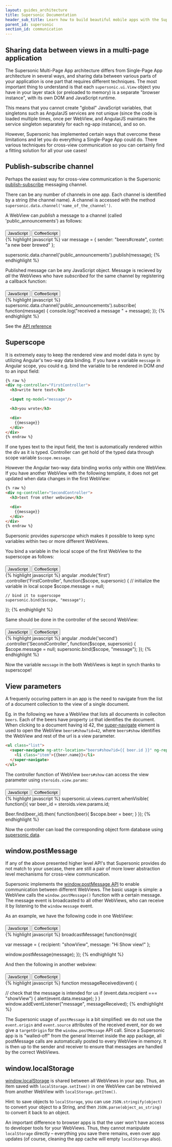 ```yaml
---
layout: guides_architecture
title: Supersonic Documentation
header_sub_title: Learn how to build beautiful mobile apps with the Supersonic UI framework.
parent_id: supersonic
section_id: communication
---
```

<section class="ag__docs__content">
<section class="docs-section" id="sharing-data-in-a-mpa">

## Sharing data between views in a multi-page application

The Supersonic Multi-Page App architecture differs from Single-Page App architecture in several ways, and sharing data between various parts of your application is one part that requires different techniques. The most important thing to understand is that each `supersonic.ui.View` object you have in your layer stack (or preloaded to memory) is a separate "browser instance", with its own DOM and JavaScript runtime.

This means that you cannot create "global" JavaScript variables, that singletons such as AngularJS services are not unique (since the code is loaded multiple times, once per WebView, and AngularJS maintains the service singleton separately for each ng-app instance), and so on.

However, Supersonic has implemented certain ways that overcome these limitations and let you do everything a Single-Page App could do. There various techniques for cross-view communication so you can certainly find a fitting solution for all your use cases!

</section>
<section class="docs-section" id="publish-subscribe-channel">

## Publish-subscribe channel

Perhaps the easiest way for cross-view communication is the Supersonic
[publish-subscribe](http://en.wikipedia.org/wiki/Publish%E2%80%93subscribe_pattern) messaging channel.

There can be any number of channels in one app. Each  channel is identified by a string (the channel name). A channel is accessed with the method `supersonic.data.channel('name_of_the_channel')`.

A WebView can _publish_ a message to a channel (called 'public_announcements') as follows:

<div class="clearfix">
  <div class="btn-group btn-group-xs pull-right" role="group" style="margin-top: 20px;">
    <button type="button" data-role="type-switch" data-type="js" class="btn btn-primary active">JavaScript</button>
    <button type="button" data-role="type-switch" data-type="coffee" class="btn btn-default">CoffeeScript</button>
  </div>
</div>

<div data-role="example-code" data-type="js">
{% highlight javascript %}
var message = {
  sender: "beers#create",
  contet: "a new beer brewed"
};

supersonic.data.channel('public_announcements').publish(message);
{% endhighlight %}
</div>

<div data-role="example-code" data-type="coffee" style="display: none;">
{% highlight coffeescript %}
message =
  sender: "beers#create"
  contet: "a new beer brewed"

supersonic.data.channel('public_announcements').publish(message)    
{% endhighlight %}
</div>

Published message can be any JavaScript object. Message is recieved by _all_ the WebViews who have _subscribed_ for the same channel by registering a callback function:

<div class="clearfix">
  <div class="btn-group btn-group-xs pull-right" role="group" style="margin-top: 20px;">
    <button type="button" data-role="type-switch" data-type="js" class="btn btn-primary active">JavaScript</button>
    <button type="button" data-role="type-switch" data-type="coffee" class="btn btn-default">CoffeeScript</button>
  </div>
</div>
<div data-role="example-code" data-type="js">
{% highlight javascript %}
supersonic.data.channel('public_announcements').subscribe( function(message) {
  console.log("received a message " + message);
});
{% endhighlight %}
</div>

<div data-role="example-code" data-type="coffee" style="display: none;">
{% highlight coffeescript %}
supersonic.data.channel('public_announcements').subscribe (message) ->
  console.log "received a message #{message}"
{% endhighlight %}
</div>

See the [API reference](/supersonic/api-reference/stable/supersonic/data/channel/)

</section>
<section class="docs-section" id="superscope">

## Superscope

It is extremely easy to keep the rendered view and model data in sync by utilizing Angular's two-way data binding. If you have a variable `message` in Angular scope, you could e.g. bind the variable to be rendered in DOM _and_ to an input field:

```html
{% raw %}
<div ng-controller="FirstController">
  <h3>write here text</h3>

  <input ng-model="message"/>

  <h3>you wrote</h3>

  <div>
    {{message}}
  </div>
</div>
{% endraw %}
```

If one types text to the input field, the text is automatically rendered within the div as it is typed.  Controller can get hold of the typed data through scope variable `$scope.message`.

However the Angular two-way data binding works only within one WebView. If you have another WebView with the following template, it does not get updated when data changes in the first WebView:

```html
{% raw %}
<div ng-controller="SecondController">
  <h3>text from other webview</h3>

  <div>
    {{message}}
  </div>
</div>
{% endraw %}
```

Supersonic provides _superscope_ which makes it possible to keep sync variables within two or more different WebViews.

You bind a variable in the local scope of the first WebView to the superscope as follows:

<div class="clearfix">
  <div class="btn-group btn-group-xs pull-right" role="group" style="margin-top: 20px;">
    <button type="button" data-role="type-switch" data-type="js" class="btn btn-primary active">JavaScript</button>
    <button type="button" data-role="type-switch" data-type="coffee" class="btn btn-default">CoffeeScript</button>
  </div>
</div>
<div data-role="example-code" data-type="js">
{% highlight javascript %}
angular
  .module('first')
  .controller('FirstController', function($scope, supersonic) {
    // initialize the variable in local scope
    $scope.message = null;

    // bind it to superscope
    supersonic.bind($scope, "message");
  });
{% endhighlight %}
</div>

<div data-role="example-code" data-type="coffee" style="display: none;">
{% highlight coffeescript %}
angular
  .module('first')
  .controller 'FirstController', ($scope, supersonic) ->
    # initialize the variable in local scope
    $scope.message = null

    # bind it to superscope
    supersonic.bind $scope, "message"
{% endhighlight %}
</div>

Same should be done in the controller of the second WebView:

<div class="clearfix">
  <div class="btn-group btn-group-xs pull-right" role="group" style="margin-top: 20px;">
    <button type="button" data-role="type-switch" data-type="js" class="btn btn-primary active">JavaScript</button>
    <button type="button" data-role="type-switch" data-type="coffee" class="btn btn-default">CoffeeScript</button>
  </div>
</div>
<div data-role="example-code" data-type="js">
{% highlight javascript %}
angular
  .module('second')
  .controller('SecondController', function($scope, supersonic) {
    $scope.message = null;
    supersonic.bind($scope, "message");
  });
{% endhighlight %}
</div>

<div data-role="example-code" data-type="coffee" style="display: none;">
{% highlight coffeescript %}
angular
  .module('second')
  .controller 'SecondController', ($scope, supersonic) ->
    $scope.message = null
    supersonic.bind $scope, "message"
{% endhighlight %}
</div>

Now the variable `message` in the both WebViews is kept in synch thanks to superscope!


</section>
<section class="docs-section" id="view-parameters">

## View parameters

A frequenly occuring pattern in an app is the need to navigate from the list of a document collection to the view of a single document.

Eg. in the following we have a WebView that lists all documents in colleciton `beers`. Each of the beers have property `id` that identifies the document. When clicking to a document having id 42, the [super-navigate](/supersonic/api-reference/stable/components/super-navbar/) element is used to open the WebView `beers#show?id=42`, where `beers#show` identifies the WebView and rest of the url is a view parameter.

```html
<ul class="list">
  <super-navigate ng-attr-location="beers#show?id={{ beer.id }}" ng-repeat="beer in beers">
    <li class="item">{{beer.name}}</li>
  </super-navigate>
</ul>
```

The controller function of WebView `beers#show` can access the view parameter using `steroids.view.params`:

<div class="clearfix">
  <div class="btn-group btn-group-xs pull-right" role="group" style="margin-top: 20px;">
    <button type="button" data-role="type-switch" data-type="js" class="btn btn-primary active">JavaScript</button>
    <button type="button" data-role="type-switch" data-type="coffee" class="btn btn-default">CoffeeScript</button>
  </div>
</div>
<div data-role="example-code" data-type="js">
{% highlight javascript %}
supersonic.ui.views.current.whenVisible( function(){
  var beer_id = steroids.view.params.id;

  Beer.find(beer_id).then( function(beer){
    $scope.beer = beer;
  }
});
{% endhighlight %}
</div>

<div data-role="example-code" data-type="coffee" style="display: none;">
{% highlight coffeescript %}
supersonic.ui.views.current.whenVisible ->
  beer_id = steroids.view.params.id

  Beer.find(beer_id).then (beer)->
    $scope.beer = beer
)
{% endhighlight %}
</div>

Now the controller can load the corresponding object form database using [supersonic data](/supersonic/api-reference/stable/supersonic/data/model/model-class/).

</section>
<section class="docs-section" id="postmessage">

## window.postMessage

If any of the above presented higher level API's that Supersonic provides do not match to your usecase, there are still a pair of more lower abstraction level mechanisms for cross-view communication.

Supersonic implements the [window.postMessage API](https://developer.mozilla.org/en-US/docs/Web/API/Window.postMessage) to enable communication between different WebViews. The basic usage is simple: a WebView calls the `window.postMessage()` function with a certain message. The message event is broadcasted to all other WebViews, who can receive it by listening to the `window` `message` event.

As an example, we have the following code in one WebView:

<div class="clearfix">
  <div class="btn-group btn-group-xs pull-right" role="group" style="margin-top: 20px;">
    <button type="button" data-role="type-switch" data-type="js" class="btn btn-primary active">JavaScript</button>
    <button type="button" data-role="type-switch" data-type="coffee" class="btn btn-default">CoffeeScript</button>
  </div>
</div>
<div data-role="example-code" data-type="js">
{% highlight javascript %}
broadcastMessage( function(msg){

  var message = {
    recipient: "showView",
    message: "Hi Show view!"
  };

  window.postMessage(message);
});
{% endhighlight %}
</div>

<div data-role="example-code" data-type="coffee" style="display: none;">
{% highlight coffeescript %}
broadcastMessage (msg) ->

  message =
    recipient: "showView"
    message: "Hi Show view!"

  window.postMessage message
{% endhighlight %}
</div>

And then the following in another webview:

<div class="clearfix">
  <div class="btn-group btn-group-xs pull-right" role="group" style="margin-top: 20px;">
    <button type="button" data-role="type-switch" data-type="js" class="btn btn-primary active">JavaScript</button>
    <button type="button" data-role="type-switch" data-type="coffee" class="btn btn-default">CoffeeScript</button>
  </div>
</div>
<div data-role="example-code" data-type="js">
{% highlight javascript %}
function messageReceived(event) {

  // check that the message is intended for us
  if (event.data.recipient === "showView") {
    alert(event.data.message);
  }
}
window.addEventListener("message", messageReceived);
{% endhighlight %}
</div>

<div data-role="example-code" data-type="coffee" style="display: none;">
{% highlight coffeescript %}
messageReceived = (event) ->

  # check that the message is intended for us
  if event.data.recipient == "showView"
    alert(event.data.message)

window.addEventListener "message", messageReceived
{% endhighlight %}
</div>


The Supersonic usage of `postMessage` is a bit simplified: we do not use the `event.origin` and `event.source` attributes of the received event, nor do we give a `targetOrigin` for the `window.postMessage` API call. Since a Supersonic app is is "walled-off" from the general Internet inside the app package, all postMessage calls are automatically posted to every WebView in memory. It is then up to the sender and receiver to ensure that messages are handled by the correct WebViews.

</section>
<section class="docs-section" id="localstorage">

## window.localStorage

[window.localStorage](https://developer.mozilla.org/en-US/docs/Web/Guide/API/DOM/Storage#localStorage) is shared between all WebViews in your app. Thus, an item saved with `localStorage.setItem()` in one WebView  can be retreived from another WebView  with `localStorage.getItem()`.

Hint: to save objects to `localStorage`, you can use `JSON.stringify(object)` to convert your object to a String, and then `JSON.parse(object_as_string)` to convert it back to an object.

An important difference to browser apps is that the user won't have access to developer tools for your WebViews. Thus, they cannot manipulate `localStorage` directly – everything you save there remains, even over app updates (of course, cleaning the app cache will empty `localStorage` also).

</section>
</section>

[app-architecture-mile]: /supersonic/tutorial/fourth-mile
